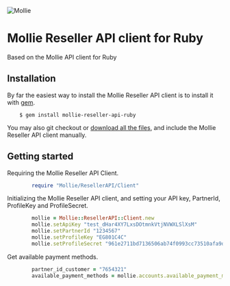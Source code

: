 ![Mollie](http://www.mollie.nl/files/Mollie-Logo-Style-Small.png) 

# Mollie Reseller API client for Ruby #

Based on the Mollie API client for Ruby

## Installation ##

By far the easiest way to install the Mollie Reseller API client is to install it with [gem](http://rubygems.org/).

```
	$ gem install mollie-reseller-api-ruby
```

You may also git checkout or [download all the files](https://github.com/mollie/mollie-reseller-api-ruby/archive/master.zip), and include the Mollie Reseller API client manually.

## Getting started ##

Requiring the Mollie Reseller API Client.

```ruby
		require "Mollie/ResellerAPI/Client"
```

Initializing the Mollie Reseller API client, and setting your API key, PartnerId, ProfileKey and ProfileSecret.

```ruby
		mollie = Mollie::ResellerAPI::Client.new
		mollie.setApiKey "test_dHar4XY7LxsDOtmnkVtjNVWXLSlXsM"
		mollie.setPartnerId "1234567"
		mollie.setProfileKey "EG801C4C"
		mollie.setProfileSecret "961e2711bd7136506ab74f0993cc73510afa9ddb"
```

Get available payment methods.

```ruby
		partner_id_customer = "7654321"
		available_payment_methods = mollie.accounts.available_payment_methods partner_id_customer
```
